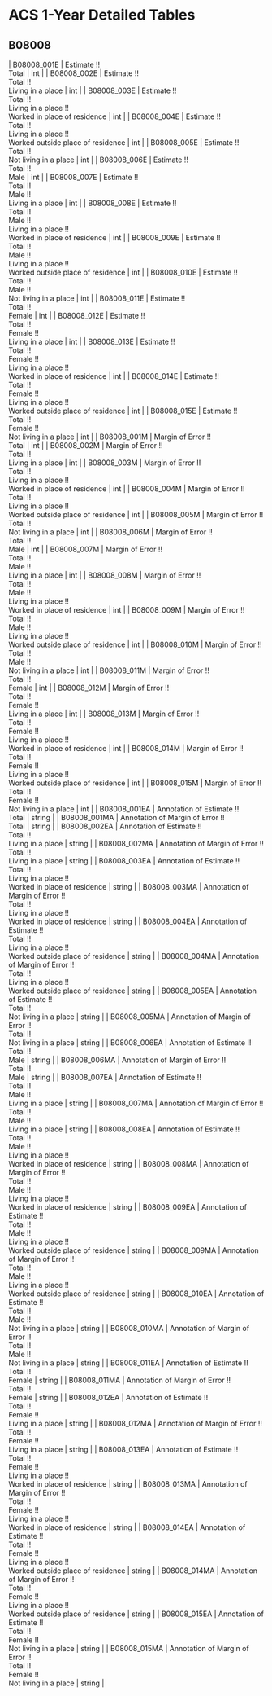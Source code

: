 # ACS 1-Year Detailed Tables

## B08008

| B08008_001E | Estimate !!<br>Total | int |
| B08008_002E | Estimate !!<br>Total !!<br>Living in a place | int |
| B08008_003E | Estimate !!<br>Total !!<br>Living in a place !!<br>Worked in place of residence | int |
| B08008_004E | Estimate !!<br>Total !!<br>Living in a place !!<br>Worked outside place of residence | int |
| B08008_005E | Estimate !!<br>Total !!<br>Not living in a place | int |
| B08008_006E | Estimate !!<br>Total !!<br>Male | int |
| B08008_007E | Estimate !!<br>Total !!<br>Male !!<br>Living in a place | int |
| B08008_008E | Estimate !!<br>Total !!<br>Male !!<br>Living in a place !!<br>Worked in place of residence | int |
| B08008_009E | Estimate !!<br>Total !!<br>Male !!<br>Living in a place !!<br>Worked outside place of residence | int |
| B08008_010E | Estimate !!<br>Total !!<br>Male !!<br>Not living in a place | int |
| B08008_011E | Estimate !!<br>Total !!<br>Female | int |
| B08008_012E | Estimate !!<br>Total !!<br>Female !!<br>Living in a place | int |
| B08008_013E | Estimate !!<br>Total !!<br>Female !!<br>Living in a place !!<br>Worked in place of residence | int |
| B08008_014E | Estimate !!<br>Total !!<br>Female !!<br>Living in a place !!<br>Worked outside place of residence | int |
| B08008_015E | Estimate !!<br>Total !!<br>Female !!<br>Not living in a place | int |
| B08008_001M | Margin of Error !!<br>Total | int |
| B08008_002M | Margin of Error !!<br>Total !!<br>Living in a place | int |
| B08008_003M | Margin of Error !!<br>Total !!<br>Living in a place !!<br>Worked in place of residence | int |
| B08008_004M | Margin of Error !!<br>Total !!<br>Living in a place !!<br>Worked outside place of residence | int |
| B08008_005M | Margin of Error !!<br>Total !!<br>Not living in a place | int |
| B08008_006M | Margin of Error !!<br>Total !!<br>Male | int |
| B08008_007M | Margin of Error !!<br>Total !!<br>Male !!<br>Living in a place | int |
| B08008_008M | Margin of Error !!<br>Total !!<br>Male !!<br>Living in a place !!<br>Worked in place of residence | int |
| B08008_009M | Margin of Error !!<br>Total !!<br>Male !!<br>Living in a place !!<br>Worked outside place of residence | int |
| B08008_010M | Margin of Error !!<br>Total !!<br>Male !!<br>Not living in a place | int |
| B08008_011M | Margin of Error !!<br>Total !!<br>Female | int |
| B08008_012M | Margin of Error !!<br>Total !!<br>Female !!<br>Living in a place | int |
| B08008_013M | Margin of Error !!<br>Total !!<br>Female !!<br>Living in a place !!<br>Worked in place of residence | int |
| B08008_014M | Margin of Error !!<br>Total !!<br>Female !!<br>Living in a place !!<br>Worked outside place of residence | int |
| B08008_015M | Margin of Error !!<br>Total !!<br>Female !!<br>Not living in a place | int |
| B08008_001EA | Annotation of Estimate !!<br>Total | string |
| B08008_001MA | Annotation of Margin of Error !!<br>Total | string |
| B08008_002EA | Annotation of Estimate !!<br>Total !!<br>Living in a place | string |
| B08008_002MA | Annotation of Margin of Error !!<br>Total !!<br>Living in a place | string |
| B08008_003EA | Annotation of Estimate !!<br>Total !!<br>Living in a place !!<br>Worked in place of residence | string |
| B08008_003MA | Annotation of Margin of Error !!<br>Total !!<br>Living in a place !!<br>Worked in place of residence | string |
| B08008_004EA | Annotation of Estimate !!<br>Total !!<br>Living in a place !!<br>Worked outside place of residence | string |
| B08008_004MA | Annotation of Margin of Error !!<br>Total !!<br>Living in a place !!<br>Worked outside place of residence | string |
| B08008_005EA | Annotation of Estimate !!<br>Total !!<br>Not living in a place | string |
| B08008_005MA | Annotation of Margin of Error !!<br>Total !!<br>Not living in a place | string |
| B08008_006EA | Annotation of Estimate !!<br>Total !!<br>Male | string |
| B08008_006MA | Annotation of Margin of Error !!<br>Total !!<br>Male | string |
| B08008_007EA | Annotation of Estimate !!<br>Total !!<br>Male !!<br>Living in a place | string |
| B08008_007MA | Annotation of Margin of Error !!<br>Total !!<br>Male !!<br>Living in a place | string |
| B08008_008EA | Annotation of Estimate !!<br>Total !!<br>Male !!<br>Living in a place !!<br>Worked in place of residence | string |
| B08008_008MA | Annotation of Margin of Error !!<br>Total !!<br>Male !!<br>Living in a place !!<br>Worked in place of residence | string |
| B08008_009EA | Annotation of Estimate !!<br>Total !!<br>Male !!<br>Living in a place !!<br>Worked outside place of residence | string |
| B08008_009MA | Annotation of Margin of Error !!<br>Total !!<br>Male !!<br>Living in a place !!<br>Worked outside place of residence | string |
| B08008_010EA | Annotation of Estimate !!<br>Total !!<br>Male !!<br>Not living in a place | string |
| B08008_010MA | Annotation of Margin of Error !!<br>Total !!<br>Male !!<br>Not living in a place | string |
| B08008_011EA | Annotation of Estimate !!<br>Total !!<br>Female | string |
| B08008_011MA | Annotation of Margin of Error !!<br>Total !!<br>Female | string |
| B08008_012EA | Annotation of Estimate !!<br>Total !!<br>Female !!<br>Living in a place | string |
| B08008_012MA | Annotation of Margin of Error !!<br>Total !!<br>Female !!<br>Living in a place | string |
| B08008_013EA | Annotation of Estimate !!<br>Total !!<br>Female !!<br>Living in a place !!<br>Worked in place of residence | string |
| B08008_013MA | Annotation of Margin of Error !!<br>Total !!<br>Female !!<br>Living in a place !!<br>Worked in place of residence | string |
| B08008_014EA | Annotation of Estimate !!<br>Total !!<br>Female !!<br>Living in a place !!<br>Worked outside place of residence | string |
| B08008_014MA | Annotation of Margin of Error !!<br>Total !!<br>Female !!<br>Living in a place !!<br>Worked outside place of residence | string |
| B08008_015EA | Annotation of Estimate !!<br>Total !!<br>Female !!<br>Not living in a place | string |
| B08008_015MA | Annotation of Margin of Error !!<br>Total !!<br>Female !!<br>Not living in a place | string |

